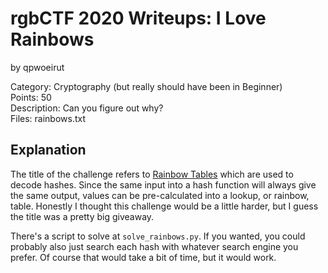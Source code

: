 # rgbCTF 2020 Writeups: I Love Rainbows
by qpwoeirut

Category: Cryptography (but really should have been in Beginner)<br>
Points: 50<br>
Description: Can you figure out why?<br>
Files: rainbows.txt

## Explanation
The title of the challenge refers to [Rainbow Tables](https://en.wikipedia.org/wiki/Rainbow_table) which are used to decode hashes.
Since the same input into a hash function will always give the same output, values can be pre-calculated into a lookup, or rainbow, table.
Honestly I thought this challenge would be a little harder, but I guess the title was a pretty big giveaway.

There's a script to solve at `solve_rainbows.py`.
If you wanted, you could probably also just search each hash with whatever search engine you prefer.
Of course that would take a bit of time, but it would work.